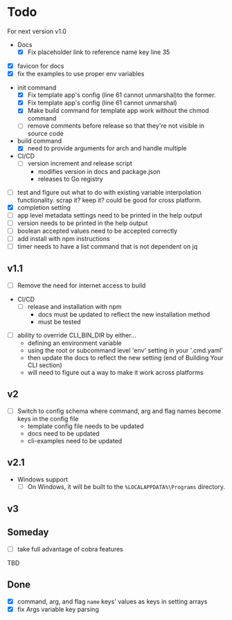 # Todo

For next version v1.0

- Docs
  - [x] Fix placeholder link to reference name key line 35
- [x] favicon for docs
- [x] fix the examples to use proper env variables
- init command
  - [x] Fix template app's config (line 61 cannot unmarshal)to the former.
  - [x] Fix template app's config (line 61 cannot unmarshal)
  - [x] Make build command for template app work without the chmod command
  - [ ] remove comments before release so that they're not visible in source code
- build command
  - [x] need to provide arguments for arch and handle multiple
- CI/CD
  - [ ] version increment and release script
    - modifies version in docs and package.json
    - releases to Go registry
- [ ] test and figure out what to do with existing variable interpolation functionality.
scrap it? keep it? could be good for cross platform.
- [x] completion setting
- [ ] app level metadata settings need to be printed in the help output
- [ ] version needs to be printed in the help output
- [ ] boolean accepted values need to be accepted correctly
- [ ] add install with npm instructions
- [ ] timer needs to have a list command that is not dependent on jq

## v1.1

- [ ] Remove the need for internet access to build
- CI/CD
  - [ ] release and installation with npm
    - docs must be updated to reflect the new installation method
    - must be tested
- [ ] ability to override CLI_BIN_DIR by either...
  - defining an environment variable
  - using the root or subcommand level 'env' setting in your '.cmd.yaml'
  - then update the docs to reflect the new setting (end of Building Your CLI section)
  - will need to figure out a way to make it work across platforms

## v2

- [ ] Switch to config schema where command, arg and flag names become keys in
the config file
  - template config file needs to be updated
  - docs need to be updated
  - cli-examples need to be updated

## v2.1

- Windows support
  - [ ] On Windows, it will be built to the `%LOCALAPPDATA%\Programs` directory.

## v3

## Someday

- [ ] take full advantage of cobra features

TBD

## Done

- [x] command, arg, and flag `name` keys' values as keys in setting arrays
- [x] fix Args variable key parsing
